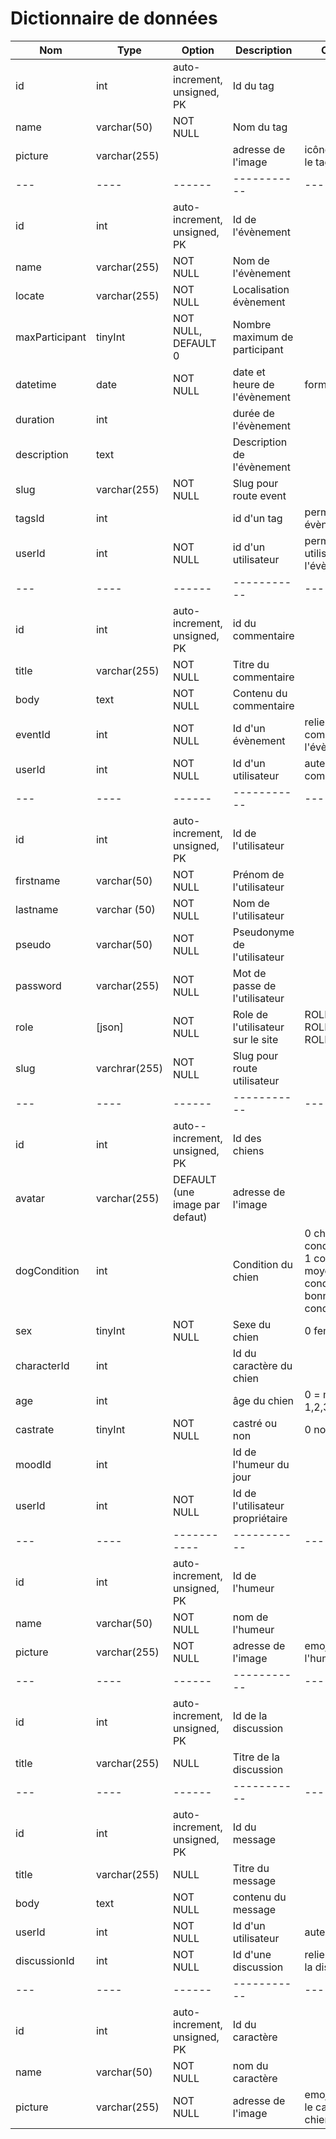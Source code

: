 # Dictionnaire de données

| Nom | Type | Option | Description | Commentaire | Entité |
| --- | ---- | ------ | ----------- | ----------- | ------ |
| id | int | auto-increment, unsigned, PK | Id du tag | | Tags |
| name | varchar(50) | NOT NULL | Nom du tag | | Tags |
| picture | varchar(255) | | adresse de l'image | icône représentant le tag | Tags |
| --- | ---- | ------ | ----------- | ----------- | ------ |
| id | int | auto-increment, unsigned, PK | Id de l'évènement | | Events |
| name | varchar(255) | NOT NULL | Nom de l'évènement | | Events |
| locate | varchar(255) | NOT NULL | Localisation évènement | | Events |
| maxParticipant | tinyInt | NOT NULL, DEFAULT 0 | Nombre maximum de participant | | Events |
| datetime | date | NOT NULL | date et heure de l'évènement | format d-m-Y h:i | Events |
| duration | int | | durée de l'évènement | | Events |
| description | text | | Description de l'évènement | | Events |
| slug | varchar(255) | NOT NULL | Slug pour route event | | Events |
| tagsId | int | | id d'un tag | permet de tagger un évènement | Events |
| userId | int | NOT NULL | id d'un utilisateur | permet de lier un utilisateur à l'évènement | Events |
| --- | ---- | ------ | ----------- | ----------- | ------ |
| id | int | auto-increment, unsigned, PK | id du commentaire | | Comments |
| title | varchar(255) | NOT NULL | Titre du commentaire | | Comments |
| body | text | NOT NULL | Contenu du commentaire | | Comments |
| eventId | int | NOT NULL | Id d'un évènement | relier le commentaire à l'évènement | Comments |
| userId | int | NOT NULL | Id d'un utilisateur | auteur du commentaire | Comments |
| --- | ---- | ------ | ----------- | ----------- | ------ |
| id | int | auto-increment, unsigned, PK | Id de l'utilisateur | | Users |
| firstname | varchar(50) | NOT NULL | Prénom de l'utilisateur | | Users |
| lastname | varchar (50) | NOT NULL | Nom de l'utilisateur | | Users |
| pseudo | varchar(50) | NOT NULL | Pseudonyme de l'utilisateur | | Users |
| password | varchar(255) | NOT NULL | Mot de passe de l'utilisateur | | Users |
| role | [json] | NOT NULL | Role de l'utilisateur sur le site | ROLE_ADMIN, ROLE_SUPERADMIN, ROLE_USER | Users |
| slug | varchrar(255) | NOT NULL | Slug pour route utilisateur | | Users |
| --- | ---- | ------ | ----------- | ----------- | ------ |
| id | int | auto--increment, unsigned, PK | Id des chiens | | Dogs |
| avatar | varchar(255) | DEFAULT (une image par defaut) | adresse de l'image | | Dogs |
| dogCondition | int | | Condition du chien | 0 chien mauvaise condition physique, 1 condition physique moyenne, 2 condition physique bonne, 3 Très bonne condition physique | Dogs |
| sex | tinyInt | NOT NULL | Sexe du chien | 0 femelle, 1 mâle | Dogs |
| characterId | int | | Id du caractère du chien |  | Dogs |
| age | int | | âge du chien | 0 = moins de 1an, 1,2,3 âge du chien | Dogs |
| castrate | tinyInt | NOT NULL | castré ou non | 0 non, 1 oui | Dogs |
| moodId | int | | Id de l'humeur du jour | | Dogs |
| userId | int | NOT NULL | Id de l'utilisateur propriétaire | | Dogs |
| --- | ---- | ----------- | ----------- | ------ | ------ |
| id | int | auto-increment, unsigned, PK | Id de l'humeur | | Moods |
| name | varchar(50) | NOT NULL | nom de l'humeur | | Moods |
| picture | varchar(255) | NOT NULL | adresse de l'image | emoji représentant l'humeur du chien | Moods |
| --- | ---- | ------ | ----------- | ----------- | ------ |
| id | int | auto-increment, unsigned, PK | Id de la discussion | | Discussion |
| title | varchar(255) | NULL | Titre de la discussion | | Discussion |
| --- | ---- | ------ | ----------- | ----------- | ------ |
| id | int | auto-increment, unsigned, PK | Id du message | | Message |
| title | varchar(255) | NULL | Titre du message | | Message |
| body | text | NOT NULL | contenu du message | | Message |
| userId | int | NOT NULL | Id d'un utilisateur | auteur du message | Message |
| discussionId | int | NOT NULL | Id d'une discussion | relier le message à la discussion | Message |
| --- | ---- | ------ | ----------- | ----------- | ------ |
|id | int | auto-increment, unsigned, PK |  Id du caractère | | character |
| name | varchar(50) | NOT NULL | nom du caractère | | character |
| picture | varchar(255) | NOT NULL | adresse de l'image | emoji représentant le caractère du chien | character |
